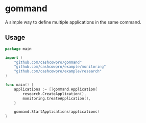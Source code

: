 # gommand

A simple way to define multiple applications in the same command.

## Usage

```go
package main

import (
	"github.com/cashcowpro/gommand"
	"github.com/cashcowpro/example/monitoring"
	"github.com/cashcowpro/example/research"
)

func main() {
	applications := []gommand.Application{
		research.CreateApplication(),
		monitoring.CreateApplication(),
	}

	gommand.StartApplications(applications)
}
```
